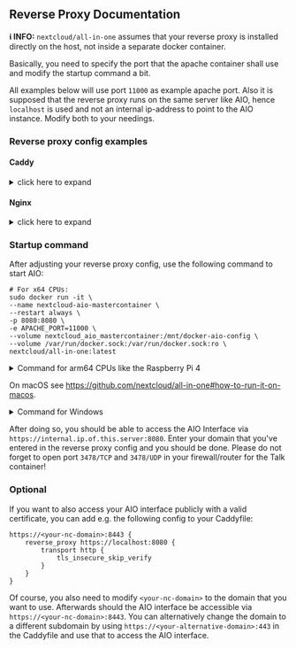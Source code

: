 ## Reverse Proxy Documentation

**ℹ️ INFO:** `nextcloud/all-in-one` assumes that your reverse proxy is installed directly on the host, not inside a separate docker container.

Basically, you need to specify the port that the apache container shall use and modify the startup command a bit.

All examples below will use port `11000` as example apache port. Also it is supposed that the reverse proxy runs on the same server like AIO, hence `localhost` is used and not an internal ip-address to point to the AIO instance. Modify both to your needings.

### Reverse proxy config examples

#### Caddy

<details>

<summary>click here to expand</summary>
<br>
Add this to your Caddyfile:

```
https://<your-nc-domain>:443 {
    header Strict-Transport-Security max-age=31536000;
    reverse_proxy localhost:11000
}
```

Of course you need to modify `<your-nc-domain>` to the domain on which you want to run Nextcloud.

</details>

#### Nginx

<details>

<summary>click here to expand</summary>
<br>

**Disclaimer:** the config below is not working 100% correctly, yet. See e.g. https://github.com/nextcloud/all-in-one/issues/450, https://github.com/nextcloud/all-in-one/issues/447 and https://github.com/nextcloud/all-in-one/issues/491. Improvements to it are very welcome!

Add this to you nginx config:

```
location / {
        proxy_pass http://localhost:11000;
        proxy_set_header X-Real-IP $remote_addr;
        proxy_set_header Host $host;
        proxy_set_header X-Forwarded-For $proxy_add_x_forwarded_for;

        # Websocket
        proxy_http_version 1.1;
        proxy_set_header Upgrade $http_upgrade;
        proxy_set_header Connection $connection_upgrade;
    }
```

Of course SSL needs to be set up as well e.g. by using certbot and your domain must be also added inside the nginx config.

</details>

### Startup command

After adjusting your reverse proxy config, use the following command to start AIO:

```
# For x64 CPUs:
sudo docker run -it \
--name nextcloud-aio-mastercontainer \
--restart always \
-p 8080:8080 \
-e APACHE_PORT=11000 \
--volume nextcloud_aio_mastercontainer:/mnt/docker-aio-config \
--volume /var/run/docker.sock:/var/run/docker.sock:ro \
nextcloud/all-in-one:latest
```

<details>

<summary>Command for arm64 CPUs like the Raspberry Pi 4</summary>

```
# For arm64 CPUs:
sudo docker run -it \
--name nextcloud-aio-mastercontainer \
--restart always \
-p 8080:8080 \
-e APACHE_PORT=11000 \
--volume nextcloud_aio_mastercontainer:/mnt/docker-aio-config \
--volume /var/run/docker.sock:/var/run/docker.sock:ro \
nextcloud/all-in-one:latest-arm64
```

</details>

On macOS see https://github.com/nextcloud/all-in-one#how-to-run-it-on-macos.

<details>

<summary>Command for Windows</summary>

```
docker run -it ^
--name nextcloud-aio-mastercontainer ^
--restart always ^
-p 8080:8080 ^
-e APACHE_PORT=11000 ^
--volume nextcloud_aio_mastercontainer:/mnt/docker-aio-config ^
--volume //var/run/docker.sock:/var/run/docker.sock:ro ^
nextcloud/all-in-one:latest
```

</details>

After doing so, you should be able to access the AIO Interface via `https://internal.ip.of.this.server:8080`. Enter your domain that you've entered in the reverse proxy config and you should be done. Please do not forget to open port `3478/TCP` and `3478/UDP` in your firewall/router for the Talk container!

### Optional

If you want to also access your AIO interface publicly with a valid certificate, you can add e.g. the following config to your Caddyfile:

```
https://<your-nc-domain>:8443 {
    reverse_proxy https://localhost:8080 {
        transport http {
            tls_insecure_skip_verify
        }
    }
}
```

Of course, you also need to modify `<your-nc-domain>` to the domain that you want to use. Afterwards should the AIO interface be accessible via `https://<your-nc-domain>:8443`. You can alternatively change the domain to a different subdomain by using `https://<your-alternative-domain>:443` in the Caddyfile and use that to access the AIO interface.
